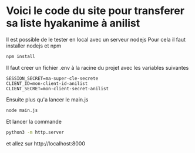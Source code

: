 # Voici le code du site pour transferer sa liste hyakanime à anilist
Il est possible de le tester en local avec un serveur nodejs 
Pour cela il faut installer nodejs et npm
```bash
npm install
```
Il faut creer un fichier .env à la racine du projet avec les variables suivantes
```
SESSION_SECRET=ma-super-cle-secrete
CLIENT_ID=mon-client-id-anilist
CLIENT_SECRET=mon-client-secret-anilist
```
Ensuite plus qu'a lancer le main.js
```bash
node main.js
```
Et lancer la commande
```bash
python3 -m http.server
```
et allez sur http://localhost:8000
